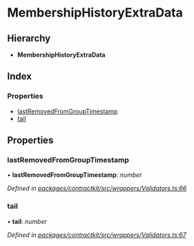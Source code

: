 # MembershipHistoryExtraData

## Hierarchy

* **MembershipHistoryExtraData**

## Index

### Properties

* [lastRemovedFromGroupTimestamp](../interfaces/_wrappers_validators_.membershiphistoryextradata.md#lastremovedfromgrouptimestamp)
* [tail](../interfaces/_wrappers_validators_.membershiphistoryextradata.md#tail)

## Properties

### lastRemovedFromGroupTimestamp

• **lastRemovedFromGroupTimestamp**: _number_

_Defined in_ [_packages/contractkit/src/wrappers/Validators.ts:66_](https://github.com/celo-org/celo-monorepo/blob/master/packages/contractkit/src/wrappers/Validators.ts#L66)

### tail

• **tail**: _number_

_Defined in_ [_packages/contractkit/src/wrappers/Validators.ts:67_](https://github.com/celo-org/celo-monorepo/blob/master/packages/contractkit/src/wrappers/Validators.ts#L67)

